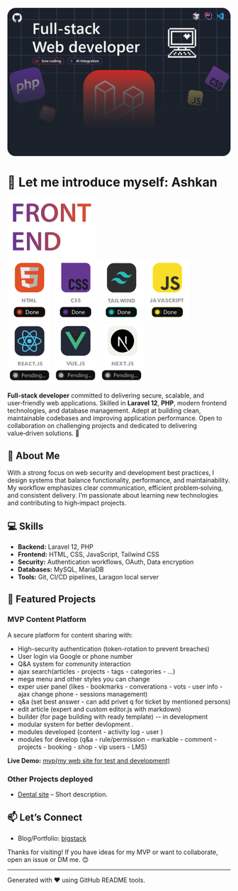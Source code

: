 ![my git hub head image](./img/head.png)




# 👋 Let me introduce myself: Ashkan

<img style="max-width:200px" src="img/frontend/frontend.svg">

<div>

<img style="max-width:100px" src="img/frontend/html.svg">
<img style="max-width:100px" src="img/frontend/css.svg">
<img style="max-width:100px" src="img/frontend/tailwind.svg">
<img style="max-width:100px" src="img/frontend/js.svg">
<img style="max-width:100px" src="img/frontend/react.svg">
<img style="max-width:100px" src="img/frontend/vue.svg">
<img style="max-width:100px" src="img/frontend/next.svg">


</div>


**Full‑stack developer** committed to delivering secure, scalable, and user‑friendly web applications. Skilled in **Laravel 12**, **PHP**, modern frontend technologies, and database management. Adept at building clean, maintainable codebases and improving application performance. Open to collaboration on challenging projects and dedicated to delivering value‑driven solutions. 🚀

## 📝 About Me

With a strong focus on web security and development best practices, I design systems that balance functionality, performance, and maintainability. My workflow emphasizes clear communication, efficient problem‑solving, and consistent delivery. I’m passionate about learning new technologies and contributing to high‑impact projects.

## 💻 Skills

*   **Backend:** Laravel 12, PHP
*   **Frontend:** HTML, CSS, JavaScript, Tailwind CSS
*   **Security:** Authentication workflows, OAuth, Data encryption
*   **Databases:** MySQL, MariaDB
*   **Tools:** Git, CI/CD pipelines, Laragon local server

## 🚀 Featured Projects

### MVP Content Platform

A secure platform for content sharing with:

*   High-security authentication (token-rotation to prevent breaches)
*   User login via Google or phone number
*   Q&A system for community interaction
*   ajax search(articles - projects - tags - categories - ...)
*   mega menu and other styles you can change
*   exper user panel (likes - bookmarks - converations - vots - user info - ajax change phone - sessions management)
*   q&a (set best answer - can add privet q for ticket by mentioned persons)
*   edit article (expert and custom editor.js with markdown)
*   builder (for page building with ready template) -- in development
*   modular system for better devlopment . 
*   modules developed (content - activity log - user )
*   modules for develop (q&a - rule/permission - markable - comment - projects - booking - shop - vip users - LMS)

**Live Demo:** [mvp(my web site for test and development)](https://bigstack.ir/)


### Other Projects deployed

*   [Dental site](https://mohabatmousaee.ir/) – Short description.


## 📫 Let’s Connect

*   Blog/Portfolio: [bigstack](https://bigstack.ir/)

Thanks for visiting! If you have ideas for my MVP or want to collaborate, open an issue or DM me. 😊

- - -

Generated with ❤️ using GitHub README tools.

